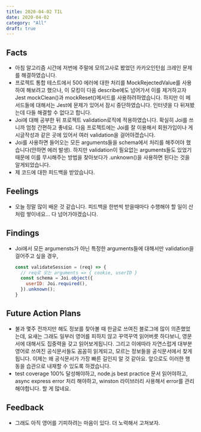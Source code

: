 ```yaml
---
title: 2020-04-02 TIL
date: 2020-04-02
category: "All"
draft: true
---
```


## Facts

- 아침 알고리즘 시간에 저번에 주말에 모의고사로 봤었던 카카오인턴쉽 크레인 문제를 해결하였습니다.
- 프로젝트 통합 테스트에서 500 에러에 대한 처리를 MockRejectedValue를 사용하여 해보려고 했으나, 이 모킹이 다음 describe에도 넘어가서 이를 제거하고자 Jest mockClean()과 mockReset()메서드를 사용하려하였습니다. 하지만 이 메서드들에 대해서는 Jest에 문제가 있어서 잠시 중단하였습니다. 인터넷을 다 뒤져봤는데 다들 해결할 수 없다고 합니다.
- Joi에 대해 공부한 뒤 프로젝트 validation로직에 적용하였습니다. 확실히 Joi를 쓰니까 엄청 간편하고 좋네요. 다음 프로젝트에는 Joi를 잘 이용해서 회원가입이나 게시글작성과 같은 곳에 있어서 여러 validation을 걸어야겠습니다.
- Joi를 사용하면 들어오는 모든 arguments들을 schema에서 처리를 해주어야 했습니다(안하면 에러 발생). 하지만 validation이 필요없는 arguments들도 있었기 때문에 이를 무시해주는 방법을 찾아보다가 .unknown()을 사용하면 된다는 것을 알게되었습니다.
- 제 코드에 대한 피드백을 받았습니다.

## Feelings

- 오늘 정말 많이 배운 것 같습니다. 피드백을 한번씩 받을때마다 수행해야 할 일이 산처럼 쌓이네요... 다 넘어가야겠습니다.

## Findings

- Joi에서 모든 argumensts가 아닌 특정한 arguments들에 대해서만 validation을 걸어주고 싶을 경우,

  ```javascript
  const validateSession = (req) => {
    // req로 오는 arguments => { cookie, userID }
    const schema = Joi.object({
      userID: Joi.required(),
    }).unknown();
  }
  ```

## Future Action Plans

- 불과 몇주 전까지만 해도 정보를 찾아볼 때 한글로 쓰여진 블로그에 많이 의존했었는데, 요새는 그래도 일부러 영어를 피하지 않고 꾸역꾸역 읽어버릇 하다보니, 영문서에 대해서도 집중력을 갖고 읽어보게됩니다. 그리고 이에따라 자연스럽게 대부분 영어로 쓰여진 공식문서들도 꼼꼼히 읽게되고, 모르는 정보들을 공식문서에서 찾게됩니다. 이제는 왜 공식문서가 가장 빠른 길인지 알 것 같아요. 앞으로도 이러한 행동을 습관으로 내재할 수 있도록 하겠습니다.
- test coverage 100% 달성해야하고, node.js best practice 문서 읽어야하고, async express error 처리 해야하고, winston 라이브러리 사용해서 error를 관리해야합니다. 할 게 많네요.

## Feedback

- 그래도 아직 영어를 기피하려는 마음이 있다. 더 노력해서 고쳐보자.

